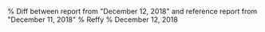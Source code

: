 % Diff between report from "December 12, 2018" and reference report from "December 11, 2018"
% Reffy
% December 12, 2018

